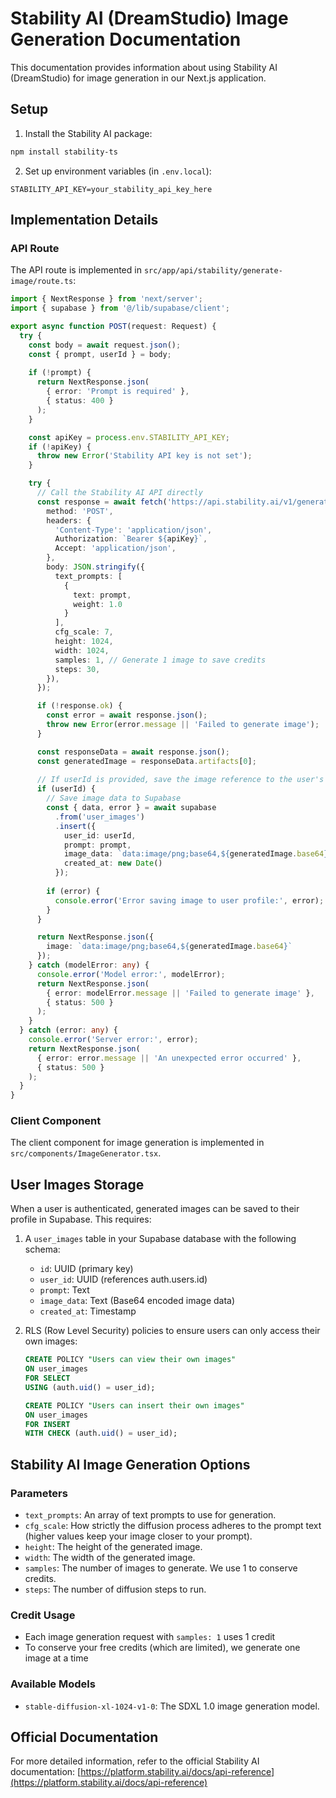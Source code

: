# Stability AI (DreamStudio) Image Generation Documentation

This documentation provides information about using Stability AI (DreamStudio) for image generation in our Next.js application.

## Setup

1. Install the Stability AI package:
```bash
npm install stability-ts
```

2. Set up environment variables (in `.env.local`):
```
STABILITY_API_KEY=your_stability_api_key_here
```

## Implementation Details

### API Route

The API route is implemented in `src/app/api/stability/generate-image/route.ts`:

```typescript
import { NextResponse } from 'next/server';
import { supabase } from '@/lib/supabase/client';

export async function POST(request: Request) {
  try {
    const body = await request.json();
    const { prompt, userId } = body;
    
    if (!prompt) {
      return NextResponse.json(
        { error: 'Prompt is required' },
        { status: 400 }
      );
    }

    const apiKey = process.env.STABILITY_API_KEY;
    if (!apiKey) {
      throw new Error('Stability API key is not set');
    }

    try {
      // Call the Stability AI API directly
      const response = await fetch('https://api.stability.ai/v1/generation/stable-diffusion-xl-1024-v1-0/text-to-image', {
        method: 'POST',
        headers: {
          'Content-Type': 'application/json',
          Authorization: `Bearer ${apiKey}`,
          Accept: 'application/json',
        },
        body: JSON.stringify({
          text_prompts: [
            {
              text: prompt,
              weight: 1.0
            }
          ],
          cfg_scale: 7,
          height: 1024,
          width: 1024,
          samples: 1, // Generate 1 image to save credits
          steps: 30,
        }),
      });

      if (!response.ok) {
        const error = await response.json();
        throw new Error(error.message || 'Failed to generate image');
      }

      const responseData = await response.json();
      const generatedImage = responseData.artifacts[0];
      
      // If userId is provided, save the image reference to the user's profile
      if (userId) {
        // Save image data to Supabase
        const { data, error } = await supabase
          .from('user_images')
          .insert({
            user_id: userId,
            prompt: prompt,
            image_data: `data:image/png;base64,${generatedImage.base64}`,
            created_at: new Date()
          });
          
        if (error) {
          console.error('Error saving image to user profile:', error);
        }
      }

      return NextResponse.json({
        image: `data:image/png;base64,${generatedImage.base64}`
      });
    } catch (modelError: any) {
      console.error('Model error:', modelError);
      return NextResponse.json(
        { error: modelError.message || 'Failed to generate image' },
        { status: 500 }
      );
    }
  } catch (error: any) {
    console.error('Server error:', error);
    return NextResponse.json(
      { error: error.message || 'An unexpected error occurred' },
      { status: 500 }
    );
  }
}
```

### Client Component

The client component for image generation is implemented in `src/components/ImageGenerator.tsx`.

## User Images Storage

When a user is authenticated, generated images can be saved to their profile in Supabase. This requires:

1. A `user_images` table in your Supabase database with the following schema:
   - `id`: UUID (primary key)
   - `user_id`: UUID (references auth.users.id)
   - `prompt`: Text
   - `image_data`: Text (Base64 encoded image data)
   - `created_at`: Timestamp

2. RLS (Row Level Security) policies to ensure users can only access their own images:
   ```sql
   CREATE POLICY "Users can view their own images" 
   ON user_images 
   FOR SELECT 
   USING (auth.uid() = user_id);
   
   CREATE POLICY "Users can insert their own images" 
   ON user_images 
   FOR INSERT 
   WITH CHECK (auth.uid() = user_id);
   ```

## Stability AI Image Generation Options

### Parameters

* `text_prompts`: An array of text prompts to use for generation.
* `cfg_scale`: How strictly the diffusion process adheres to the prompt text (higher values keep your image closer to your prompt).
* `height`: The height of the generated image.
* `width`: The width of the generated image.
* `samples`: The number of images to generate. We use 1 to conserve credits.
* `steps`: The number of diffusion steps to run.

### Credit Usage

* Each image generation request with `samples: 1` uses 1 credit
* To conserve your free credits (which are limited), we generate one image at a time

### Available Models

- `stable-diffusion-xl-1024-v1-0`: The SDXL 1.0 image generation model.

## Official Documentation

For more detailed information, refer to the official Stability AI documentation:
[https://platform.stability.ai/docs/api-reference](https://platform.stability.ai/docs/api-reference) 